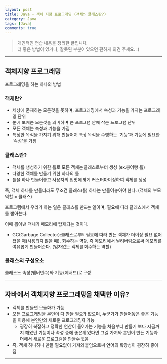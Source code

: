 ```yaml
---
layout: post
title: Java - 객체 지향 프로그래밍 (객체와 클래스란?)
category: Java
tags: [Java]
comments: true
---
```


> 개인적인 연습 내용을 정리한 글입니다.      
> 더 좋은 방법이 있거나, 잘못된 부분이 있으면 편하게 의견 주세요. :)

<hr>

## 객체지향 프로그래밍

프로그래밍을 하는 하나의 방법

### 객체란?

- 세상에 존재하는 모든것을 뜻하며, 프로그래밍에서 속성과 기능을 가지는 프로그래밍 단위
- 눈에 보애는 모든것을 의미하며 큰 프로그램 안에 작은 프로그램 단위
- 모든 객체는 속성과 기능을 가짐
- 특정한 목적을 가지기 위해 만들어져 특정 목적을 수행하는 '기능'과 기능에 필요한 '속성'을 가짐

### 클래스란?

- 객체를 생성하기 위한 틀로 모든 객체는 클래스로부터 생성 (ex.붕어빵 틀)
- 다양한 객체를 만들기 위한 하나의 틀
- 틀을 하나 만들어놓고 사용자의 입맛에 맞게 커스터마이징하여 객체를 생성

즉, 객체 하나를 만들더라도 무조건 클래스(틀) 하나는 만들어놓아야 한다. (객체의 부모역할 = 클래스)

프로그램에서 우리가 하는 일은 클래스를 만드는 일이며, 필요에 따라 클래스에서 객체를 뽑아쓴다.

이때 뽑아낸 객체가 메모리에 탑재되는 것이다.

* GC(Garbage Collector):클래스로부터 필요에 따라 만든 객체가 더이상 필요 없어졌을 때(사용되지 않을 때), 회수하는 역할. 즉 메모리에서 날려버림으로써 메모리를 여유롭게 만들어준다. (임자없는 객체를 회수하는 역할)

### 클래스의 구성요소

클래스느 속성(멤버변수)와 기능(메서드)로 구성

<hr>

## 자바에서 객체지향 프로그래밍을 채택한 이유?

- 객체를 만들면 모듈화가 가능
- 모든 프로그래밍을 본인이 다 만들 필요가 없으며, 누군가가 만들어놓은 좋은 기능을 이용해 본인만의 새로운 프로그래밍이 가능
  - 굉장히 복잡하고 정확한 연산이 들어가는 기능을 처음부터 만들기 보다 지금까지 해왔던 기능이나 속성 중에 좋은게 있다면 그걸 가져와 본인이 만든 기능과 더해서 새로운 프로그램을 만들수 있음
- 즉, 객체 하나하나 만들 필요없이 가져와 붙임으로써 언어의 확장성이 굉장히 좋아짐

<hr>
